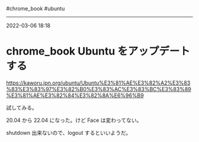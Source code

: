 #chrome_book  #ubuntu 

---
2022-03-06  18:18

# chrome_book  Ubuntu をアップデートする

https://kaworu.jpn.org/ubuntu/Ubuntu%E3%81%AE%E3%82%A2%E3%83%83%E3%83%97%E3%82%B0%E3%83%AC%E3%83%BC%E3%83%89%E3%81%AE%E3%82%84%E3%82%8A%E6%96%B9


試してみる。

20.04 から 22.04 になった。けど Face は変わってない。

shutdown 出来ないので、logout するといいようだ。

